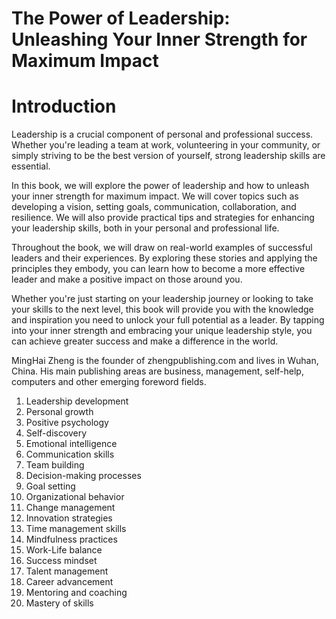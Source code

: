 # The Power of Leadership: Unleashing Your Inner Strength for Maximum Impact

# Introduction

Leadership is a crucial component of personal and professional success. Whether you're leading a team at work, volunteering in your community, or simply striving to be the best version of yourself, strong leadership skills are essential.

In this book, we will explore the power of leadership and how to unleash your inner strength for maximum impact. We will cover topics such as developing a vision, setting goals, communication, collaboration, and resilience. We will also provide practical tips and strategies for enhancing your leadership skills, both in your personal and professional life.

Throughout the book, we will draw on real-world examples of successful leaders and their experiences. By exploring these stories and applying the principles they embody, you can learn how to become a more effective leader and make a positive impact on those around you.

Whether you're just starting on your leadership journey or looking to take your skills to the next level, this book will provide you with the knowledge and inspiration you need to unlock your full potential as a leader. By tapping into your inner strength and embracing your unique leadership style, you can achieve greater success and make a difference in the world.

MingHai Zheng is the founder of zhengpublishing.com and lives in Wuhan, China. His main publishing areas are business, management, self-help, computers and other emerging foreword fields.



1. Leadership development
2. Personal growth
3. Positive psychology
4. Self-discovery
5. Emotional intelligence
6. Communication skills
7. Team building
8. Decision-making processes
9. Goal setting
10. Organizational behavior
11. Change management
12. Innovation strategies
13. Time management skills
14. Mindfulness practices
15. Work-Life balance
16. Success mindset
17. Talent management
18. Career advancement
19. Mentoring and coaching
20. Mastery of skills

